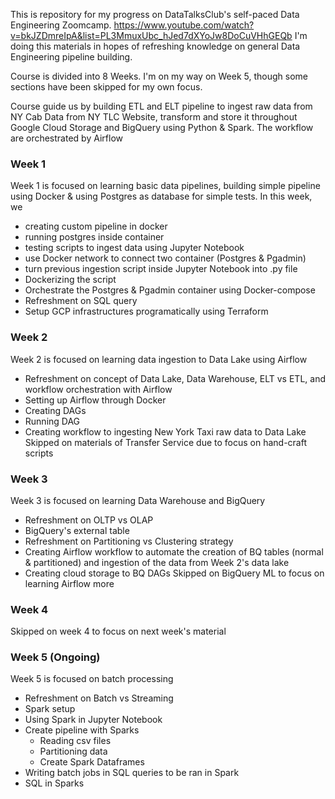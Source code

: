 This is repository for my progress on DataTalksClub's self-paced Data Engineering Zoomcamp. 
https://www.youtube.com/watch?v=bkJZDmreIpA&list=PL3MmuxUbc_hJed7dXYoJw8DoCuVHhGEQb
I'm doing this materials in hopes of refreshing knowledge on general Data Engineering pipeline building.

Course is divided into 8 Weeks. I'm on my way on Week 5, though some sections have been skipped for my own focus. 

Course guide us by building ETL and ELT pipeline to ingest raw data from NY Cab Data from NY TLC Website, transform and store it throughout Google Cloud Storage and BigQuery using Python & Spark. The workflow are orchestrated by Airflow

### Week 1
Week 1 is focused on learning basic data pipelines, building simple pipeline using Docker & using Postgres as database for simple tests. In this week, we
- creating custom pipeline in docker
- running postgres inside container
- testing scripts to ingest data using Jupyter Notebook
- use Docker network to connect two container (Postgres & Pgadmin)
- turn previous ingestion script inside Jupyter Notebook into .py file
- Dockerizing the script
- Orchestrate the Postgres & Pgadmin container using Docker-compose
- Refreshment on SQL query
- Setup GCP infrastructures programatically using Terraform

### Week 2
Week 2 is focused on learning data ingestion to Data Lake using Airflow
- Refreshment on concept of Data Lake, Data Warehouse, ELT vs ETL, and workflow orchestration with Airflow
- Setting up Airflow through Docker
- Creating DAGs
- Running DAG
- Creating workflow to ingesting New York Taxi raw data to Data Lake
Skipped on materials of Transfer Service due to focus on hand-craft scripts

### Week 3
Week 3 is focused on learning Data Warehouse and BigQuery
- Refreshment on OLTP vs OLAP
- BigQuery's external table
- Refreshment on Partitioning vs Clustering strategy
- Creating Airflow workflow to automate the creation of BQ tables (normal & partitioned) and ingestion of the data from Week 2's data lake
- Creating cloud storage to BQ DAGs
Skipped on BigQuery ML to focus on learning Airflow more

### Week 4
Skipped on week 4 to focus on next week's material

### Week 5 (Ongoing)
Week 5 is focused on batch processing
- Refreshment on Batch vs Streaming
- Spark setup
- Using Spark in Jupyter Notebook
- Create pipeline with Sparks 
    - Reading csv files
    - Partitioning data
    - Create Spark Dataframes
- Writing batch jobs in SQL queries to be ran in Spark
- SQL in Sparks

